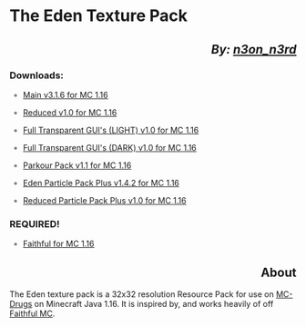 # **The Eden Texture Pack**

## _By: [n3on_n3rd](https://n3on.ca)_

### **Downloads:**

- [Main v3.1.6 for MC 1.16](https://n3on.ca)

- [Reduced v1.0 for MC 1.16](https://n3on.ca)

- [Full Transparent GUI's (LIGHT) v1.0 for MC 1.16](https://n3on.ca)
- [Full Transparent GUI's (DARK) v1.0 for MC 1.16](https://n3on.ca)

- [Parkour Pack v1.1 for MC 1.16](https://n3on.ca)

- [Eden Particle Pack Plus v1.4.2 for MC 1.16](https://n3on.ca)
- [Reduced Particle Pack Plus v1.0 for MC 1.16](https://n3on.ca)

### **REQUIRED!**

- [Faithful for MC 1.16](https://n3on.ca)

## About

The Eden texture pack is a 32x32 resolution Resource Pack
for use on [MC-Drugs](https://mc-drugs.com) on Minecraft Java 1.16.
It is inspired by, and works heavily of off [Faithful MC](https://mc-drugs.com).

<style
   type="text/css">
li {color:rgb(118, 131, 144);}
h2 {text-align:right;}
</style>
